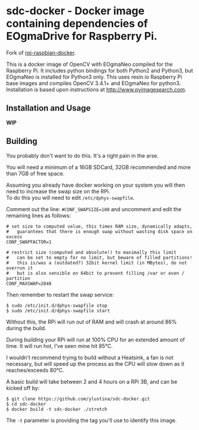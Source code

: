 # sdc-docker - Docker image containing dependencies of EOgmaDrive for Raspberry Pi. #

Fork of [rpi-raspbian-docker](https://github.com/sgtwilko/rpi-raspbian-opencv).

This is a docker image of OpenCV with EOgmaNeo compiled for the Raspberry Pi.  It includes python bindings for both Python2 and Python3, but EOgmaNeo is installed for Python3 only.
This uses resin.io Raspberry Pi base images and compiles OpenCV 3.4.1+ and EOgmaNeo for python3.  
Installation is based upon instructions at http://www.pyimagesearch.com.

## Installation and Usage ##

**WIP**

## Building ##
You probably don't want to do this.  It's a right pain in the arse.

You will need a minimum of a 16GB SDCard, 32GB recommended and more than 7GB of free space.

Assuming you already have docker working on your system you will then need to increase the swap size on the RPi.  
To do this you will need to edit `/etc/dphys-swapfile`.

Comment out the line:
`#CONF_SWAPSIZE=100`
and uncomment and edit the remaining lines as follows:

	# set size to computed value, this times RAM size, dynamically adapts,
	#   guarantees that there is enough swap without wasting disk space on excess
	CONF_SWAPFACTOR=1
	
	# restrict size (computed and absolute!) to maximally this limit
	#   can be set to empty for no limit, but beware of filled partitions!
	#   this is/was a (outdated?) 32bit kernel limit (in MBytes), do not overrun it
	#   but is also sensible on 64bit to prevent filling /var or even / partition
	CONF_MAXSWAP=2048

Then remember to restart the swap service:

	$ sudo /etc/init.d/dphys-swapfile stop
	$ sudo /etc/init.d/dphys-swapfile start

Without this, the RPi will run out of RAM and will crash at around 86% during the build.

During building your RPi will run at 100% CPU for an extended amount of time.  It will run hot, I've seen mine hit 85°C.

I wouldn't recommend trying to build without a Heatsink, a fan is not necessary, but will speed up the process as the CPU will slow down as it reaches/exceeds 80°C.

A basic build will take between 2 and 4 hours on a RPi 3B, and can be kicked off by:

	$ git clone https://github.com/ylustina/sdc-docker.git
	$ cd sdc-docker
	$ docker build -t sdc-docker ./stretch

The `-t` parameter is providing the tag you'll use to identify this image.

